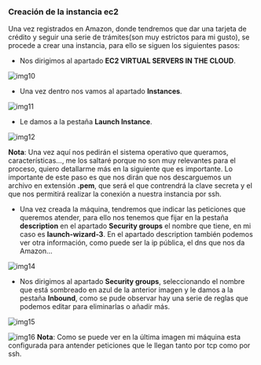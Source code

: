 ### Creación de la instancia ec2

Una vez registrados en Amazon, donde tendremos que dar una tarjeta de crédito y seguir una serie de trámites(son muy estrictos para mi gusto), se procede a crear una instancia, para ello se siguen los siguientes pasos:

- Nos dirigimos al apartado **EC2 VIRTUAL SERVERS IN THE CLOUD**.

![img10](https://www.dropbox.com/s/2bfpzbkdlo2ygyx/img10_iv.png?dl=0)

- Una vez dentro nos vamos al apartado **Instances**.

![img11](https://www.dropbox.com/s/fhmkr9dfmot239l/img11_iv.png?dl=1)

- Le damos a la pestaña **Launch Instance**.

![img12](https://www.dropbox.com/s/luntkxme7qtzxgi/img12_iv.png?dl=1)

**Nota**: Una vez aquí nos pedirán el sistema operativo que queramos, características..., me los saltaré porque no son muy relevantes para el proceso, quiero detallarme más en la siguiente que es importante. Lo importante de este paso es que nos dirán que nos descarguemos un archivo en extensión **.pem**, que será el que contrendrá la clave secreta y el que nos permitirá realizar la conexión a nuestra instancia por ssh.

- Una vez creada la máquina, tendremos que indicar las peticiones que queremos atender, para ello nos tenemos que fijar en la pestaña **description** en el apartado **Security groups** el nombre que tiene, en mi caso es **launch-wizard-3**. En el apartado description también podemos ver otra información, como puede ser la ip pública, el dns que nos da Amazon...

![img14](https://www.dropbox.com/s/d5jgusar1pe9mw2/img14_iv.png?dl=1)

- Nos dirigimos al apartado **Security groups**, seleccionando el nombre que está sombreado en azul de la anterior imagen y le damos a la pestaña **Inbound**, como se pude observar hay una serie de reglas que podemos editar para eliminarlas o añadir más.

![img15](https://www.dropbox.com/s/d95pnycmw0fuqky/img15_iv.png?dl=1)

![img16](https://www.dropbox.com/s/2190m8k8ks0ao8w/img16_iv.png?dl=1)
**Nota**: Como se puede ver en la última imagen mi máquina esta configurada para antender peticiones que le llegan tanto por tcp como por ssh.